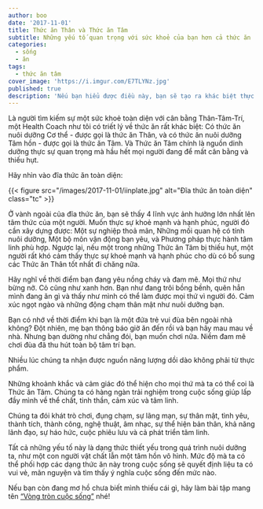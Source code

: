 ```yaml
---
author: boo
date: '2017-11-01'
title: Thức ăn Thân và Thức ăn Tâm
subtitle: Những yếu tố quan trọng với sức khoẻ của bạn hơn cả thức ăn
categories:
  - sống
  - ăn
tags:
  - thức ăn tâm
cover_image: 'https://i.imgur.com/E7TLYNz.jpg'
published: true
description: 'Nếu bạn hiểu được điều này, bạn sẽ tạo ra khác biệt thực sự trong cuộc sống!'
---
```


Là người tìm kiếm sự một sức khoẻ toàn diện với cân bằng Thân-Tâm-Trí, một Health Coach như tôi có triết lý về thức ăn rất khác biệt: Có thức ăn nuôi dưỡng Cơ thể - được gọi là thức ăn Thân, và có thức ăn nuôi dưỡng Tâm hồn - được gọi là thức ăn Tâm. Và Thức ăn Tâm chính là nguồn dinh dưỡng thực sự quan trọng mà hầu hết mọi người đang để mất cân bằng và thiếu hụt.

<!--more-->

Hãy nhìn vào đĩa thức ăn toàn diện:

{{< figure src="/images/2017-11-01/iinplate.jpg" alt="Đĩa thức ăn toàn diện" class="tc" >}}

Ở vành ngoài của đĩa thức ăn, bạn sẽ thấy 4 lĩnh vực ảnh hưởng lớn nhất lên tâm thức của một người. Muốn thực sự khoẻ mạnh và hạnh phúc, người đó cần xây dựng được: Một sự nghiệp thoả mãn, Những mối quan hệ có tính nuôi dưỡng, Một bộ môn vận động bạn yêu, và Phương pháp thực hành tâm linh phù hợp. Ngược lại, nếu một trong những Thức ăn Tâm bị thiếu hụt, một người rất khó cảm thấy thực sự khoẻ mạnh và hạnh phúc cho dù có bổ sung các Thức ăn Thân tốt nhất đi chăng nữa.

Hãy nghĩ về thời điểm bạn đang yêu nồng cháy và đam mê. Mọi thứ như bừng nở. Cỏ cũng như xanh hơn. Bạn như đang trôi bồng bềnh, quên hẳn mình đang ăn gì và thấy như mình có thể làm được mọi thứ vì người đó. Cảm xúc ngọt ngào và những động chạm thân mật như nuôi dưỡng bạn.

Bạn có nhớ về thời điểm khi bạn là một đứa trẻ vui đùa bên ngoài nhà không? Đột nhiên, mẹ bạn thông báo giờ ăn đến rồi và bạn hãy mau mau về nhà. Nhưng bạn dường như chẳng đói, bạn muốn chơi nữa. Niềm đam mê chơi đùa đã thu hút toàn bộ tâm trí bạn.

Nhiều lúc chúng ta nhận được nguồn năng lượng dồi dào không phải từ thực phẩm.

Những khoảnh khắc và cảm giác đó thể hiện cho mọi thứ mà ta có thể coi là Thức ăn Tâm. Chúng ta có hàng ngàn trải nghiệm trong cuộc sống giúp lấp đầy mình về thể chất, tinh thần, cảm xúc và tâm linh.

Chúng ta đói khát trò chơi, đụng chạm, sự lãng mạn, sự thân mật, tình yêu, thành tích, thành công, nghệ thuật, âm nhạc, sự thể hiện bản thân, khả năng lãnh đạo, sự háo hức, cuộc phiêu lưu và cả phát triển tâm linh.

Tất cả những yếu tố này là dạng thức thiết yếu trong quá trình nuôi dưỡng ta, như một con người vật chất lẫn một tâm hồn vô hình. Mức độ mà ta có thể phối hợp các dạng thức ăn này trong cuộc sống sẽ quyết định liệu ta có vui vẻ, mãn nguyện và tìm thấy ý nghĩa cuộc sống đến mức nào.

Nếu bạn còn đang mơ hồ chưa biết mình thiếu cái gì, hãy làm bài tập mang tên [“Vòng tròn cuộc sống”](/posts/vong-tron-cuoc-song-cong-cu-danh-gia-suc-khoe-cua-health-coach) nhé!
